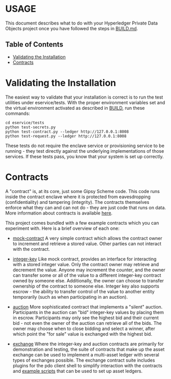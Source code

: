 <!---
Licensed under Creative Commons Attribution 4.0 International License
https://creativecommons.org/licenses/by/4.0/
--->
# USAGE

This document describes what to do with your Hyperledger Private Data Objects
project once you have followed the steps in [BUILD.md](BUILD.md).

## Table of Contents

- [Validating the Installation](#validating)
- [Contracts](#contracts)

# <a name="validating">Validating the Installation

The easiest way to validate that your installation is correct is to run the
test utilities under eservice/tests. With the proper environment variables set
and the virtual environment activated as described in [BUILD](BUILD.md), run
these commands:

```
cd eservice/tests
python test-secrets.py
python test-contract.py --ledger http://127.0.0.1:8008
python test-request.py --ledger http://127.0.0.1:8008
```

These tests do not require the enclave service or provisioning service to be
running - they test directly against the underlying implementations of those
services. If these tests pass, you know that your system is set up correctly.

# <a name="contracts">Contracts

A "contract" is, at its core, just some Gipsy Scheme code. This code runs
inside the contract enclave where it is protected from eavesdropping
(confidentiality) and tampering (integrity). The contracts themselves enforce
what they can and can not do - they are just code that runs on data. More
information about contracts is available [here](contracts/docs/contract.md).

This project comes bundled with a few example contracts which you can
experiment with. Here is a brief overview of each one:

- [mock-contract](contracts/mock-contract/mock-contract.scm)
A very simple contract which allows the contract owner to increment and
retrieve a stored value. Other parties can not interact with the contract.

- [integer-key](contracts/integer-key/integer-key.scm)
Like mock contract, provides an interface for interacting with a stored integer
value. Only the contract owner may retrieve and decrement the value. Anyone may
increment the counter, and the owner can transfer some or all of the value to a
different integer-key contract owned by someone else. Additionally, the owner
can choose to transfer ownership of the contract to someone else. Integer key
also supports escrow - the ability to transfer control of the value to another
entity temporarily (such as when participating in an auction).

- [auction](contracts/auction/auction.scm)
More sophisticated contract that implements a "silent" auction. Participants in
the auction can "bid" integer-key values by placing them in escrow.
Participants may only see the highest bid and their current bid - not even the
owner of the auction can retrieve all of the bids. The owner may choose when to
close bidding and select a winner, after which point the "for sale" value is
exchanged with the highest bid.

- [exchange](contracts/exchange/docs/exchange.md)
Where the integer-key and auction contracts are primarily for demonstration and testing, the suite
of contracts that make up the asset exchange can be used to implement a multi-asset ledger with
several types of exchanges possible. The exchange contract suite includes plugins for the pdo client
shell to simplify interaction with the contracts and [example scripts](contracts/exchange/scripts/README.md)
that can be used to set up asset ledgers.
